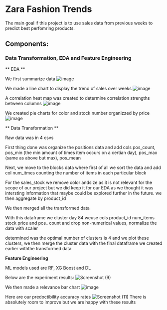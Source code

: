 # Zara Fashion Trends

The main goal if this project is to use sales data from previous weeks to predict best perfomring products.

## Components:

### Data Transformation, EDA and Feature Engineering 

** EDA **

We first summarize data 
![image](https://user-images.githubusercontent.com/116039323/232681011-73c66132-cd58-4995-ad99-3affcd1f5630.png)

We made a line chart to display the trend of sales over weeks
![image](https://user-images.githubusercontent.com/116039323/232681316-5907b2be-1857-40ab-83de-b0c635afcf86.png)

A correlation heat map was created to determine correlation strengths between columns
![image](https://user-images.githubusercontent.com/116039323/232681542-bdeb8381-ba40-40b7-8c1e-1ae13d3a821c.png)

We created pie charts for color and stock number organizzed by price
![image](https://user-images.githubusercontent.com/116039323/232681728-b3190ba6-727b-4d9a-a091-e048de7d831d.png)


** Data Transformation **

Raw data was in 4 csvs

First thing done was organize the positions data and add cols pos_count, pos_min (the min amount of times item occurs on a certian day), pos_max (same as above but max), pos_mean

Next, we move to the blocks data where first of all we sort the data and add col num_itmes counting the number of items in each particular block

For the sales_stock we remove color andsize as it is not relevant for the scope of our project but we did keep it for our EDA as we thought it was intersting information that maybe could be explored further in the future. we then aggregate by product_id

We then merged all the transformed data 

With this dataframe we cluster day 84 weuse cols product_id num_items stock price and pos_ count and drop non-numerical values, normalize the data with scaler

determined was the optimal number of clusters is 4 and we plot these clusters, we then merge the cluster data with the final dataframe we created earlier withthe transformed data


**Feature Engineering**

ML models used are RF, XG Boost and DL

Below are the experiment results:
![Screenshot (9)](https://user-images.githubusercontent.com/116039323/232682613-0e9deae3-0971-4c78-baa9-a54203ca2468.png)

We then made a relevance bar chart 
![image](https://user-images.githubusercontent.com/116039323/232682917-b27dffef-54e3-4651-aad1-9bf97aaf3ddf.png)

Here are our predoctibility accuracy rates
![Screenshot (11)](https://user-images.githubusercontent.com/116039323/232683161-fa908d4a-c2f5-49f0-85d8-6f65b5d451e7.png)
There is absolutely room to improve but we are happy with these results





[^1]: Interestingly, this new feature ended up being second important feature in the last (or best) model.


